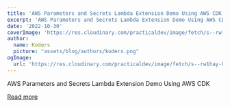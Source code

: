 ```yaml
---
title: 'AWS Parameters and Secrets Lambda Extension Demo Using AWS CDK'
excerpt: 'AWS Parameters and Secrets Lambda Extension Demo Using AWS CDK'
date: '2022-10-30'
coverImage: 'https://res.cloudinary.com/practicaldev/image/fetch/s--rw1hay-U--/c_imagga_scale,f_auto,fl_progressive,h_420,q_auto,w_1000/https://raw.githubusercontent.com/vumdao/aws-parameters-secrets-lambda-extension-cdk/master/images/cover.png'
author:
  name: Koders
  picture: "assets/blog/authors/koders.png"
ogImage:
  url: 'https://res.cloudinary.com/practicaldev/image/fetch/s--rw1hay-U--/c_imagga_scale,f_auto,fl_progressive,h_420,q_auto,w_1000/https://raw.githubusercontent.com/vumdao/aws-parameters-secrets-lambda-extension-cdk/master/images/cover.png'
---
```


AWS Parameters and Secrets Lambda Extension Demo Using AWS CDK

[Read more](https://dev.to/aws-builders/aws-parameters-and-secrets-lambda-extension-demo-using-aws-cdk-5e83)
